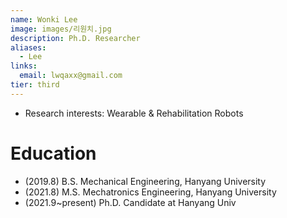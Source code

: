 ```yaml
---
name: Wonki Lee
image: images/리원치.jpg
description: Ph.D. Researcher
aliases:
  - Lee
links:
  email: lwqaxx@gmail.com
tier: third
---
```


- Research interests: Wearable & Rehabilitation Robots

# Education
- (2019.8) B.S. Mechanical Engineering, Hanyang University 
- (2021.8) M.S. Mechatronics Engineering, Hanyang University 
- (2021.9~present) Ph.D. Candidate at Hanyang Univ